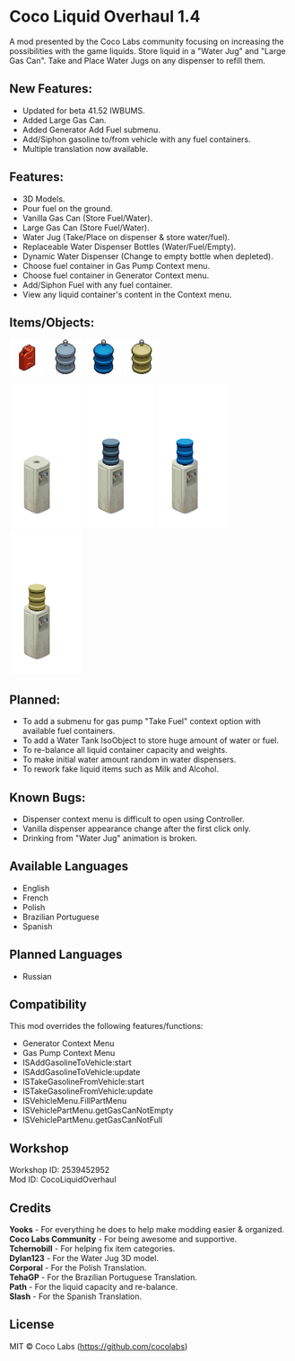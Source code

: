 # Coco Liquid Overhaul 1.4
A mod presented by the Coco Labs community focusing on increasing the possibilities with the game liquids. Store liquid in a "Water Jug" and "Large Gas Can". Take and Place Water Jugs on any dispenser to refill them.
  
## New Features:
- Updated for beta 41.52 IWBUMS.  
- Added Large Gas Can.  
- Added Generator Add Fuel submenu.  
- Add/Siphon gasoline to/from vehicle with any fuel containers.  
- Multiple translation now available.  
  
## Features:
- 3D Models.  
- Pour fuel on the ground.  
- Vanilla Gas Can (Store Fuel/Water).  
- Large Gas Can (Store Fuel/Water).  
- Water Jug (Take/Place on dispenser & store water/fuel).  
- Replaceable Water Dispenser Bottles (Water/Fuel/Empty).  
- Dynamic Water Dispenser (Change to empty bottle when depleted).  
- Choose fuel container in Gas Pump Context menu.  
- Choose fuel container in Generator Context menu.  
- Add/Siphon Fuel with any fuel container.  
- View any liquid container's content in the Context menu.  

## Items/Objects:
![Large Gas Can](https://github.com/cocolabs/pz-liquid-overhaul/blob/master/media/textures/Item_Coco_LargePetrolCan.png?raw=true)
![Empty Water Jug](https://github.com/cocolabs/pz-liquid-overhaul/blob/master/media/textures/Item_Coco_WaterGallonEmpty.png?raw=true)
![Water Jug](https://github.com/cocolabs/pz-liquid-overhaul/blob/master/media/textures/Item_Coco_WaterGallonFull.png?raw=true)
![Water Jug with fuel](https://github.com/cocolabs/pz-liquid-overhaul/blob/master/media/textures/Item_Coco_WaterGallonPetrol.png?raw=true)
  
![Empty Dispenser](https://github.com/cocolabs/pz-liquid-overhaul/blob/master/resources/BigWaterBottle/Dispenser/New3D/location_business_office_generic_01_48_empty.png?raw=true)
![Empty Bottle Dispenser](https://github.com/cocolabs/pz-liquid-overhaul/blob/master/resources/BigWaterBottle/Dispenser/New3D/location_business_office_generic_01_48_bottle.png?raw=true)
![Water Dispenser](https://github.com/cocolabs/pz-liquid-overhaul/blob/master/resources/BigWaterBottle/Dispenser/New3D/location_business_office_generic_01_48_water.png?raw=true)
![Fuel Dispenser](https://github.com/cocolabs/pz-liquid-overhaul/blob/master/resources/BigWaterBottle/Dispenser/New3D/location_business_office_generic_01_48_fuel.png?raw=true)
  
## Planned:
- To add a submenu for gas pump "Take Fuel" context option with available fuel containers.
- To add a Water Tank IsoObject to store huge amount of water or fuel.  
- To re-balance all liquid container capacity and weights.  
- To make initial water amount random in water dispensers.  
- To rework fake liquid items such as Milk and Alcohol.  
  
## Known Bugs:
- Dispenser context menu is difficult to open using Controller.
- Vanilla dispenser appearance change after the first click only.  
- Drinking from "Water Jug" animation is broken.  
  
## Available Languages
- English
- French
- Polish
- Brazilian Portuguese
- Spanish
  
## Planned Languages
- Russian
  
## Compatibility  
This mod overrides the following features/functions:  
- Generator Context Menu  
- Gas Pump Context Menu  
- ISAddGasolineToVehicle:start  
- ISAddGasolineToVehicle:update  
- ISTakeGasolineFromVehicle:start  
- ISTakeGasolineFromVehicle:update  
- ISVehicleMenu.FillPartMenu  
- ISVehiclePartMenu.getGasCanNotEmpty  
- ISVehiclePartMenu.getGasCanNotFull  
  
## Workshop
Workshop ID: 2539452952  
Mod ID: CocoLiquidOverhaul  
  
## Credits  
**Yooks** - For everything he does to help make modding easier & organized.  
**Coco Labs Community** - For being awesome and supportive.  
**Tchernobill** - For helping fix item categories.  
**Dylan123** - For the Water Jug 3D model.  
**Corporal** - For the Polish Translation.  
**TehaGP** - For the Brazilian Portuguese Translation.  
**Path** - For the liquid capacity and re-balance.  
**Slash** - For the Spanish Translation.  
  
## License
  
MIT © Coco Labs (https://github.com/cocolabs)
  